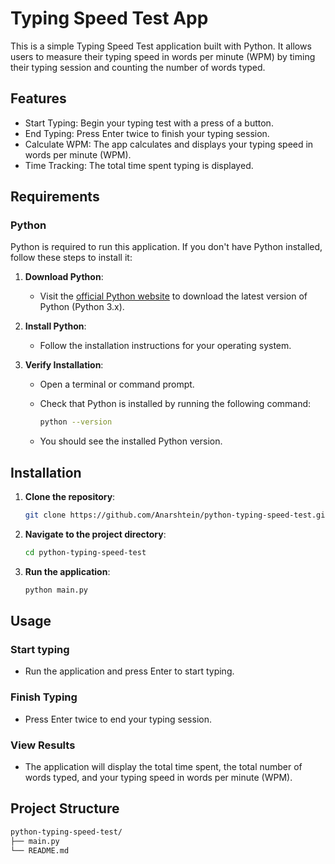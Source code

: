 # Typing Speed Test App

This is a simple Typing Speed Test application built with Python. It allows users to measure their typing speed in words per minute (WPM) by timing their typing session and counting the number of words typed.

## Features

- Start Typing: Begin your typing test with a press of a button.
- End Typing: Press Enter twice to finish your typing session.
- Calculate WPM: The app calculates and displays your typing speed in words per minute (WPM).
- Time Tracking: The total time spent typing is displayed.



## Requirements

### Python

Python is required to run this application. If you don't have Python installed, follow these steps to install it:

1. **Download Python**:
   - Visit the [official Python website](https://www.python.org/downloads/) to download the latest version of Python (Python 3.x).

2. **Install Python**:
   - Follow the installation instructions for your operating system.

3. **Verify Installation**:
   - Open a terminal or command prompt.
   - Check that Python is installed by running the following command:
     
     ```bash
     python --version
     ```
   - You should see the installed Python version.
     

## Installation

1. **Clone the repository**:

   ```bash
   git clone https://github.com/Anarshtein/python-typing-speed-test.git

2. **Navigate to the project directory**:
   
   ```bash
   cd python-typing-speed-test
3. **Run the application**:
   
   ```bash
   python main.py

## Usage

### Start typing

- Run the application and press Enter to start typing.

### Finish Typing

- Press Enter twice to end your typing session.

### View Results

- The application will display the total time spent, the total number of words typed, and your typing speed in words per minute (WPM).

## Project Structure
```bash
python-typing-speed-test/
├── main.py
└── README.md
